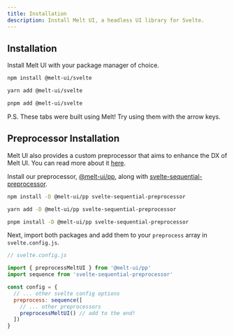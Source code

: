 ```yaml
---
title: Installation
description: Install Melt UI, a headless UI library for Svelte.
---
```


<script>
    import { Callout, InstallTabs } from '$docs/components';
</script>

## Installation

Install Melt UI with your package manager of choice.

<InstallTabs>
<span slot="npm">

```bash /@melt-ui/#melt /svelte/#melt
npm install @melt-ui/svelte
```

</span>

<span slot="yarn">

```bash /@melt-ui/#melt /svelte/#melt
yarn add @melt-ui/svelte
```

</span>

<span slot="pnpm">

```bash /@melt-ui/#melt /svelte/#melt
pnpm add @melt-ui/svelte
```

</span>

</InstallTabs>

<Callout>
P.S. These tabs were built using Melt! Try using them with the arrow keys.
</Callout>

## Preprocessor Installation

Melt UI also provides a custom preprocessor that aims to enhance the DX of Melt UI. You can read
more about it [here](/docs/preprocessor).

Install our preprocessor, [@melt-ui/pp](https://github.com/melt-ui/preprocessor), along with
[svelte-sequential-preprocessor](https://www.npmjs.com/package/svelte-sequential-preprocessor).

<InstallTabs>
<span slot="npm">

```bash
npm install -D @melt-ui/pp svelte-sequential-preprocessor
```

</span>

<span slot="yarn">

```bash
yarn add -D @melt-ui/pp svelte-sequential-preprocessor
```

</span>

<span slot="pnpm">

```bash
pnpm install -D @melt-ui/pp svelte-sequential-preprocessor
```

</span>

</InstallTabs>

Next, import both packages and add them to your `preprocess` array in `svelte.config.js`.

```js
// svelte.config.js

import { preprocessMeltUI } from '@melt-ui/pp'
import sequence from 'svelte-sequential-preprocessor'

const config = {
  // ... other svelte config options
  preprocess: sequence([
    // ... other preprocessors
    preprocessMeltUI() // add to the end!
  ])
}
```
